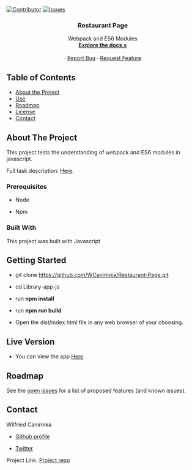 [![Contributor][contributor-shield]][contributor-url]
[![Issues][issues-shield]][issues-url]
<br />
<p align="center">
 
  <h3 align="center">Restaurant Page</h3>
  <p align="center">
    Webpack and ES6 Modules
    <br />
    <a href="https://github.com/WCanirinka/Restaurant-Page"><strong>Explore the docs »</strong></a>
    <br />
    <br />
    ·
    <a href="https://github.com/WCanirinka/Restaurant-Page/issues">Report Bug</a>
    ·
    <a href="https://github.com/WCanirinka/Restaurant-Page/issues">Request Feature</a>
  </p>
</p>


<!-- TABLE OF CONTENTS -->
## Table of Contents

* [About the Project](#about-the-project)
* [Use](#use)
* [Roadmap](#roadmap)
* [License](#license)
* [Contact](#contact)



<!-- ABOUT THE PROJECT -->
## About The Project

This project tests the understanding of webpack and ES6 modules in javascript.

Full task description: [Here](https://www.theodinproject.com/courses/javascript/lessons/restaurant-page).

### Prerequisites

- Node

- Npm

### Built With

This project was built with Javascript


## Getting Started

- git clone https://github.com/WCanirinka/Restaurant-Page.git

- cd Library-app-js

- run **npm install**

- run **npm run build**

- Open the dist/index.html file in any web browser of your choosing.


## Live Version

- You can view the app [Here]()

<!-- ROADMAP -->
## Roadmap

See the [open issues](https://github.com/WCanirinka/Restaurant-Page/issues) for a list of proposed features (and known issues).


<!-- CONTACT -->
## Contact
Wilfried Canirinka
* [Github profile](https://github.com/WCanirinka)

* [Twitter](https://twitter.com/WCanirinka)

Project Link: [Project repo](https://github.com/WCanirinka/Restaurant-Page)

<!-- MARKDOWN LINKS & IMAGES -->
<!-- https://www.markdownguide.org/basic-syntax/#reference-style-links -->
[contributor-shield]: https://img.shields.io/badge/Contributors-1-%2300ff00
[contributor-url]: https://github.com/WCanirinka/Restaurant-Page/graphs/contributors
[issues-shield]: https://img.shields.io/badge/issues-0-%2300ff00
[issues-url]: https://github.com/WCanirinka/Restaurant-Page/issues/
